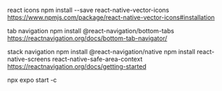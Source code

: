 react icons
npm install --save react-native-vector-icons
https://www.npmjs.com/package/react-native-vector-icons#installation

tab navigation
npm install @react-navigation/bottom-tabs
https://reactnavigation.org/docs/bottom-tab-navigator/

stack navigation
npm install @react-navigation/native
npm install react-native-screens react-native-safe-area-context
https://reactnavigation.org/docs/getting-started

npx expo start -c
